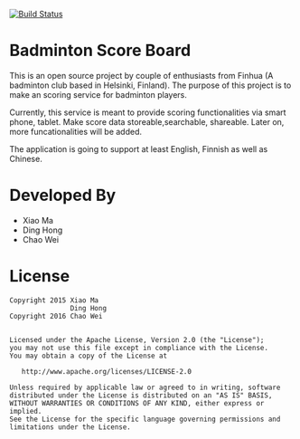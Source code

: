 [![Build Status](https://travis-ci.org/Finhua/BadmintonScoreBoard-Android.png)](https://travis-ci.org/Finhua/BadmintonScoreBoard-Android)


Badminton Score Board
=================

This is an open source project by couple of enthusiasts from Finhua (A badminton club based in Helsinki, Finland). The purpose of this project is to make an scoring service for badminton players.

Currently, this service is meant to provide scoring functionalities via smart phone, tablet. Make score data storeable,searchable, shareable.
Later on, more funcationalities will be added.

The application is going to support at least English, Finnish as well as Chinese.

Developed By
============

* Xiao Ma
* Ding Hong
* Chao Wei


License
=======

    Copyright 2015 Xiao Ma
                   Ding Hong
    Copyright 2016 Chao Wei


    Licensed under the Apache License, Version 2.0 (the "License");
    you may not use this file except in compliance with the License.
    You may obtain a copy of the License at

       http://www.apache.org/licenses/LICENSE-2.0

    Unless required by applicable law or agreed to in writing, software
    distributed under the License is distributed on an "AS IS" BASIS,
    WITHOUT WARRANTIES OR CONDITIONS OF ANY KIND, either express or implied.
    See the License for the specific language governing permissions and
    limitations under the License.

